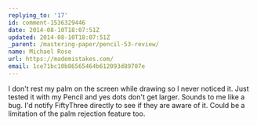 ```yaml
---
replying_to: '17'
id: comment-1536329446
date: 2014-08-10T18:07:51Z
updated: 2014-08-10T18:07:51Z
_parent: /mastering-paper/pencil-53-review/
name: Michael Rose
url: https://mademistakes.com/
email: 1ce71bc10b86565464b612093d89707e
---
```


I don't rest my palm on the screen while drawing so I never noticed it.
Just tested it with my Pencil and yes dots don't get larger. Sounds to me like a
bug. I'd notify FiftyThree directly to see if they are aware of it. Could be a limitation
of the palm rejection feature too.
